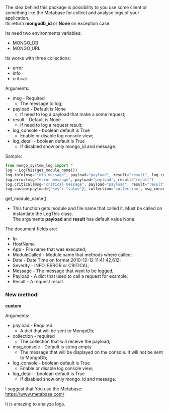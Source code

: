 The idea behind this package is possibility to you use some client or something like the Metabase for collect and analyse logs of your application.  
Its return **mongodb_id** or **None** on exception case.

Its need two environments variables:  
* MONGO_DB  
* MONGO_URL      

Its works with three collections:  
* error  
* info  
* critical

Arguments:
* msg - Required
    * The message to log;
* payload - Default is None
    * If need to log a payload that make a some request;
* result - Default is None
    * If need to log a request result;
* log_console - boolean default is True
    * Enable or disable log console view;
* log_detail - boolean default is True
    * If disabled show only mongo_id and message.

Sample:
~~~python
from mongo_system_log import *
log = LogThis(get_module_name())
log.info(msg="info message", payload="payload", result="result", log_console=False, log_detail=False)
log.error(msg="error message", payload="payload", result="result")
log.critical(msg="critical message", payload="payload", result="result")
log.custom(payload={"key": "value"}, collection='collection', msg_console="message on console")
~~~
get_module_name()
* This function gets module and file name that called it. Must be called on instantiate the LogThis class.  
The arguments **payload** and **result** has default value None.

The document fields are:  
* Ip
* HostName
* App - File name that was executed;
* ModuleCalled - Module name that methods where called;
* Date -  Date Time on format 2010-12-12 11:41:42,612;
* Severity -  INFO, ERROR or CRITICAL;
* Message - The message that want to be logged;
* Payload - A dict that used to call a request for example;
* Result - A request result.

### New method:
**custom**

Arguments:
* payload - Required
    * A dict that will be sent to MongoDb;
* collection - required
    * The collection that will receive the payload;
* msg_console - Default is string empty
    * The message that will be displayed on the console. It will not be sent to MongoDb;
* log_console - boolean default is True
    * Enable or disable log console view;
* log_detail - boolean default is True
    * If disabled show only mongo_id and message.


I suggest that You use the Metabase:  
https://www.metabase.com/

It is amazing to analyze logs.